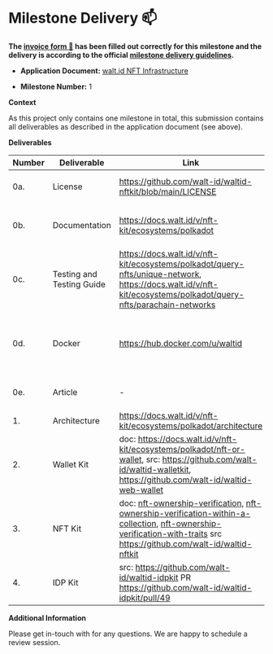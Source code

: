 # Milestone Delivery :mailbox:

**The [invoice form :pencil:](https://docs.google.com/forms/d/e/1FAIpQLSfmNYaoCgrxyhzgoKQ0ynQvnNRoTmgApz9NrMp-hd8mhIiO0A/viewform) has been filled out correctly for this milestone and the delivery is according to the official [milestone delivery guidelines](https://github.com/w3f/Grants-Program/blob/master/docs/Support%20Docs/milestone-deliverables-guidelines.md).**  

* **Application Document:**   [walt.id NFT Infrastructure](https://github.com/w3f/Grants-Program/blob/master/applications/walt-id_nft-infra.md)

* **Milestone Number:** 1

**Context**

As this project only contains one milestone in total, this submission contains all deliverables as described in the application document (see above).   

**Deliverables**

| Number | Deliverable               | Link                                                                                                                                                                                                                                                                                                                                                                                                                                                                                              | Notes                                                                                            |
|--------|---------------------------|---------------------------------------------------------------------------------------------------------------------------------------------------------------------------------------------------------------------------------------------------------------------------------------------------------------------------------------------------------------------------------------------------------------------------------------------------------------------------------------------------|--------------------------------------------------------------------------------------------------|
| 0a.    | License                   | https://github.com/walt-id/waltid-nftkit/blob/main/LICENSE                                                                                                                                                                                                                                                                                                                                                                                                                                        | All components are licensed under Apache 2                                                       |
| 0b.    | Documentation             | https://docs.walt.id/v/nft-kit/ecosystems/polkadot                                                                                                                                                                                                                                                                                                                                                                                                                                                | Documentation published as part of the public docs at docs.walt.id                               |
| 0c.    | Testing and Testing Guide | https://docs.walt.id/v/nft-kit/ecosystems/polkadot/query-nfts/unique-network, https://docs.walt.id/v/nft-kit/ecosystems/polkadot/query-nfts/parachain-networks                                                                                                                                                                                                                                                                                                                                    | Testing Unique Network as well as Parachain Networks (MOONBEAM or ASTAR )                        |
| 0d.    | Docker                    | https://hub.docker.com/u/waltid                                                                                                                                                                                                                                                                                                                                                                                                                                                                   | Docker contains are pushed to Dockerhub. Relevant container are: waltid/nftkit;nftkit-js;walletkit;idpkit;idpkit-web; |
| 0e.    | Article                   | -                                                                                                                                                                                                                                                                                                                                                                                                                                                                                                 | Not public yet - will be published according the marketing plan                                  |
| 1.     | Architecture              | https://docs.walt.id/v/nft-kit/ecosystems/polkadot/architecture                                                                                                                                                                                                                                                                                                                                                                                                                                   | Concept and Architecture diagram                                                                 | 
| 2.     | Wallet Kit                | doc: https://docs.walt.id/v/nft-kit/ecosystems/polkadot/nft-or-wallet, src: https://github.com/walt-id/waltid-walletkit, https://github.com/walt-id/waltid-web-wallet                                                                                                                                                                                                                                                                                                                             |                                                                                                  | 
| 3.     | NFT Kit                   | doc: [nft-ownership-verification](https://docs.walt.id/v/nft-kit/ecosystems/polkadot/nft-or-ownership-verification#nft-ownership-verification), [nft-ownership-verification-within-a-collection](https://docs.walt.id/v/nft-kit/ecosystems/polkadot/nft-or-ownership-verification#nft-ownership-verification-within-a-collection), [nft-ownership-verification-with-traits](https://docs.walt.id/v/nft-kit/ecosystems/polkadot/nft-or-ownership-verification#nft-ownership-verification-with-traits) src https://github.com/walt-id/waltid-nftkit |                                                                                                  |
| 4.     | IDP Kit                   | src: https://github.com/walt-id/waltid-idpkit   PR https://github.com/walt-id/waltid-idpkit/pull/49                                                                                                                                                                                                                                                                                                                                                                                                                                                                                               |                                                                                                  |

**Additional Information**

Please get in-touch with for any questions. We are happy to schedule a review session.
